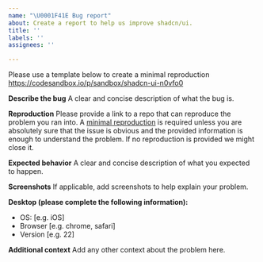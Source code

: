 ```yaml
---
name: "\U0001F41E Bug report"
about: Create a report to help us improve shadcn/ui.
title: ''
labels: ''
assignees: ''

---
```


Please use a template below to create a minimal reproduction
https://codesandbox.io/p/sandbox/shadcn-ui-n0vfo0

**Describe the bug**
A clear and concise description of what the bug is.

**Reproduction**
Please provide a link to a repo that can reproduce the problem you ran into. A [minimal reproduction](https://codesandbox.io/p/sandbox/shadcn-ui-n0vfo0) is required unless you are absolutely sure that the issue is obvious and the provided information is enough to understand the problem. If no reproduction is provided we might close it.

**Expected behavior**
A clear and concise description of what you expected to happen.

**Screenshots**
If applicable, add screenshots to help explain your problem.

**Desktop (please complete the following information):**
 - OS: [e.g. iOS]
 - Browser [e.g. chrome, safari]
 - Version [e.g. 22]

**Additional context**
Add any other context about the problem here.
